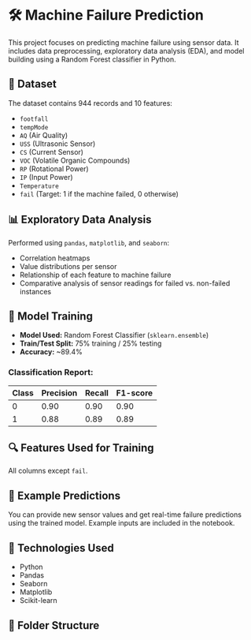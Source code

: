 # 🛠️ Machine Failure Prediction

This project focuses on predicting machine failure using sensor data. It includes data preprocessing, exploratory data analysis (EDA), and model building using a Random Forest classifier in Python.

## 📁 Dataset

The dataset contains 944 records and 10 features:
- `footfall`
- `tempMode`
- `AQ` (Air Quality)
- `USS` (Ultrasonic Sensor)
- `CS` (Current Sensor)
- `VOC` (Volatile Organic Compounds)
- `RP` (Rotational Power)
- `IP` (Input Power)
- `Temperature`
- `fail` (Target: 1 if the machine failed, 0 otherwise)

## 📊 Exploratory Data Analysis

Performed using `pandas`, `matplotlib`, and `seaborn`:
- Correlation heatmaps
- Value distributions per sensor
- Relationship of each feature to machine failure
- Comparative analysis of sensor readings for failed vs. non-failed instances

## 🧠 Model Training

- **Model Used:** Random Forest Classifier (`sklearn.ensemble`)
- **Train/Test Split:** 75% training / 25% testing
- **Accuracy:** ~89.4%

### Classification Report:
| Class | Precision | Recall | F1-score |
|-------|-----------|--------|----------|
| 0     | 0.90      | 0.90   | 0.90     |
| 1     | 0.88      | 0.89   | 0.89     |

## 🔍 Features Used for Training
All columns except `fail`.

## 🧪 Example Predictions
You can provide new sensor values and get real-time failure predictions using the trained model. Example inputs are included in the notebook.

## 🧰 Technologies Used

- Python
- Pandas
- Seaborn
- Matplotlib
- Scikit-learn

## 📁 Folder Structure

